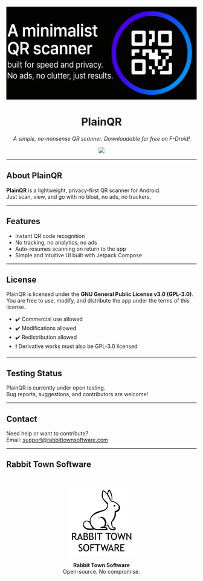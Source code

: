 <!-- Banner Image at the top, full width -->
<p align="center">
  <img src="https://raw.githubusercontent.com/rabbit-town-software/plainqr/master/assets/graphicplainqr.jpg" alt="PlainQR Banner"/>
</p>

<h1 align="center">PlainQR</h1>
<p align="center"><em>A simple, no-nonsense QR scanner. Downloadable for free on F-Droid!</em></p>

<p align="center">
  <img src="https://img.shields.io/badge/License-GPLv3-blue.svg">
</p>

---

## About PlainQR

**PlainQR** is a lightweight, privacy-first QR scanner for Android.  
Just scan, view, and go with no bloat, no ads, no trackers.

---

## Features

- Instant QR code recognition
- No tracking, no analytics, no ads
- Auto-resumes scanning on return to the app
- Simple and intuitive UI built with Jetpack Compose

---

## License

PlainQR is licensed under the **GNU General Public License v3.0 (GPL-3.0)**.  
You are free to use, modify, and distribute the app under the terms of this license.

- ✔️ Commercial use allowed  
- ✔️ Modifications allowed  
- ✔️ Redistribution allowed  
- ❗ Derivative works must also be GPL-3.0 licensed

---

## Testing Status

PlainQR is currently under open testing.  
Bug reports, suggestions, and contributors are welcome!

---

## Contact

Need help or want to contribute?  
Email: [support@rabbittownsoftware.com](mailto:support@rabbittownsoftware.com)

---

## Rabbit Town Software

<br/>

<p align="center">
  <img src="https://github.com/Rabbit-Town-Software/misa-engine/blob/eb3aa63bad02385d2af4b7b130d1bde70e2a2715/assets/rabbittownlogo.jpg?raw=true" alt="Rabbit Town Software Logo" width="180"/>
</p>

<p align="center">
  <strong>Rabbit Town Software</strong><br/>
  Open-source. No compromise.
</p>
